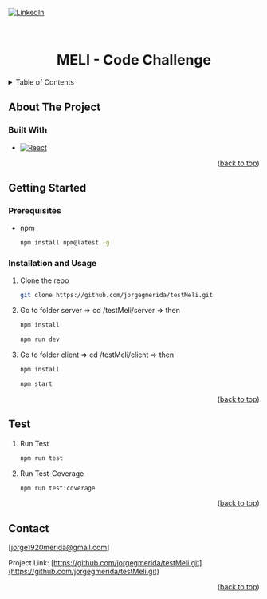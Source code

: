 <a name="readme-top"></a>

[![LinkedIn][linkedin-shield]][linkedin-url]

<!-- PROJECT LOGO -->
<br />
<div align="center">

  <h1 align="center">MELI - Code Challenge</h1>

</div>

<!-- TABLE OF CONTENTS -->
<details>
  <summary>Table of Contents</summary>
  <ol>
    <li>
      <a href="#about-the-project">About The Project</a>
      <ul>
        <li><a href="#built-with">Built With</a></li>
      </ul>
    </li>
    <li>
      <a href="#getting-started">Getting Started</a>
      <ul>
        <li><a href="#prerequisites">Prerequisites</a></li>
        <li><a href="#installation">Installation</a></li>
      </ul>
    </li>
    <li><a href="#usage">Usage</a></li>
    <li><a href="#license">License</a></li>
    <li><a href="#contact">Contact</a></li>
  </ol>
</details>

<!-- ABOUT THE PROJECT -->

## About The Project

### Built With

- [![React][react.js]][react-url]

<p align="right">(<a href="#readme-top">back to top</a>)</p>

<!-- GETTING STARTED -->

## Getting Started

### Prerequisites

- npm

  ```sh
  npm install npm@latest -g
  ```

### Installation and Usage

1. Clone the repo

   ```sh
   git clone https://github.com/jorgegmerida/testMeli.git

   ```

2. Go to folder server => cd /testMeli/server => then

   ```sh
   npm install
   ```

   ```sh
   npm run dev
   ```

3. Go to folder client => cd /testMeli/client => then

   ```sh
   npm install
   ```

   ```sh
   npm start
   ```

<p align="right">(<a href="#readme-top">back to top</a>)</p>

<!-- USAGE EXAMPLES -->

## Test

1. Run Test

   ```sh
   npm run test
   ```

2. Run Test-Coverage

   ```sh
   npm run test:coverage
   ```

<p align="right">(<a href="#readme-top">back to top</a>)</p>

<!-- CONTACT -->

## Contact

[jorge1920merida@gmail.com]

Project Link: [https://github.com/jorgegmerida/testMeli.git](https://github.com/jorgegmerida/testMeli.git)

<p align="right">(<a href="#readme-top">back to top</a>)</p>

[linkedin-shield]: https://img.shields.io/badge/-LinkedIn-black.svg?style=for-the-badge&logo=linkedin&colorB=555
[linkedin-url]: https://www.linkedin.com/in/jgmerida/
[react.js]: https://img.shields.io/badge/React-20232A?style=for-the-badge&logo=react&logoColor=61DAFB
[react-url]: https://reactjs.org/
